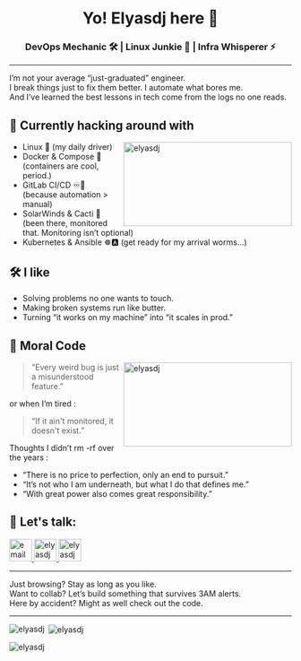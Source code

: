 </p>
<div align="center">
  <h1>Yo! Elyasdj here 🤙</h1>
  <h3>DevOps Mechanic 🛠️ | Linux Junkie 🐧 | Infra Whisperer ⚡</h3>
</div>

<hr>

<p>
  I’m not your average “just-graduated” engineer. <br>
  I break things just to fix them better. I automate what bores me. <br>
  And I’ve learned the best lessons in tech come from the logs no one reads.
</p>

<h2>🚧 Currently hacking around with</h2>

<img align="right" src="https://i.pinimg.com/originals/c6/ea/f2/c6eaf2589af865e5dab158c5c67fc050.gif" alt="elyasdj" style="float: right; height: 150px; width: 300px;">

<ul>
  <li>Linux 🐧 (my daily driver)</li>
  <li>Docker & Compose 🐳 (containers are cool, period.)</li>
  <li>GitLab CI/CD ♾️🔄 (because automation > manual)</li>
  <li>SolarWinds & Cacti 👀 (been there, monitored that. Monitoring isn’t optional)</li>
  <li>Kubernetes & Ansible ☸️🅰️ (get ready for my arrival worms...)</li>
</ul>

<h2>🛠️ I like</h2>
<ul>
  <li>Solving problems no one wants to touch.</li>
  <li>Making broken systems run like butter.</li>
  <li>Turning “it works on my machine” into “it scales in prod.”</li>
</ul>

<h2>🧠 Moral Code</h2>

<img align="right" src="https://i.pinimg.com/originals/fa/a3/df/faa3df83529b700cb3d0ea1e3b063c10.gif" alt="elyasdj" style="float: right; height: 150px; width: 300px;">

<blockquote>
  “Every weird bug is just a misunderstood feature.”
</blockquote>

<p>or when I’m tired :</p>

<blockquote>
  “If it ain't monitored, it doesn't exist.”
</blockquote>

<p>Thoughts I didn’t rm -rf over the years :</p>

<ul>
  <li> “There is no price to perfection, only an end to pursuit.”</li>
  <li> “It’s not who I am underneath, but what I do that defines me.”</li>
  <li> “With great power also comes great responsibility.”</li>
</ul>

<h2>💬 Let's talk:</h2>
<p align="left">
  <a href="mailto:e.daeijafary.as@gmail.com" target="blank">
    <img src="https://img.icons8.com/?size=256&id=EgRndDDLh8kS&format=png" alt="email" height="40" width="40" />
  </a>
  <a href="https://linkedin.com/in/elyasdj" target="blank">
    <img src="https://img.icons8.com/?size=256&id=60ZV_wYC0BM2&format=png" alt="elyasdj" height="40" width="40" />
  </a>
  <a href="https://github.com/Elyasdj" target="blank">
    <img src="https://img.icons8.com/?size=256&id=80462&format=png" alt="elyasdj" height="40" width="40" />
  </a>
</p>

<hr>

<p>
Just browsing? Stay as long as you like.<br>
Want to collab? Let’s build something that survives 3AM alerts.<br>
Here by accident? Might as well check out the code. 
</p>

<hr>

<p><img align="left" src="https://github-readme-stats.vercel.app/api/top-langs?username=elyasdj&show_icons=true&locale=en&layout=compact" alt="elyasdj" /></p>

<p>&nbsp;<img align="center" src="https://github-readme-stats.vercel.app/api?username=elyasdj&show_icons=true&locale=en" alt="elyasdj" /></p>

<p><img align="center" src="https://github-readme-streak-stats.herokuapp.com/?user=elyasdj&" alt="elyasdj" /></p>

